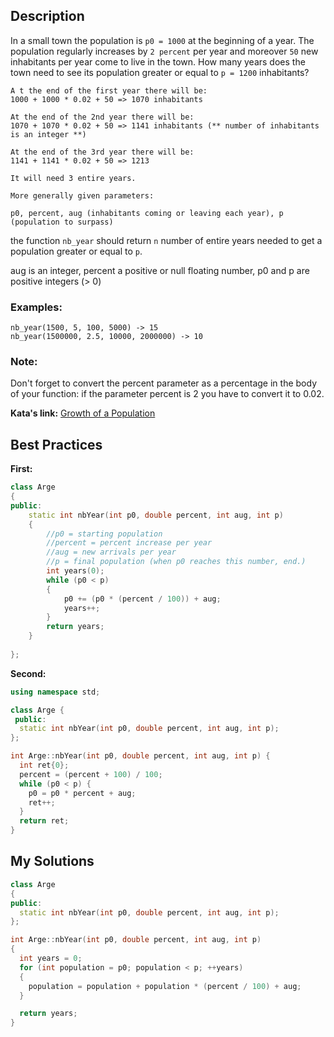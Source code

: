 ## Description

In a small town the population is `p0 = 1000` at the beginning of a year. The population regularly increases by `2 percent` per year and moreover `50` new inhabitants per year come to live in the town. How many years does the town need to see its population greater or equal to `p = 1200` inhabitants?

    A t the end of the first year there will be: 
    1000 + 1000 * 0.02 + 50 => 1070 inhabitants

    At the end of the 2nd year there will be: 
    1070 + 1070 * 0.02 + 50 => 1141 inhabitants (** number of inhabitants is an integer **)

    At the end of the 3rd year there will be:
    1141 + 1141 * 0.02 + 50 => 1213

    It will need 3 entire years.

    More generally given parameters:

`p0, percent, aug (inhabitants coming or leaving each year), p (population to surpass)`

the function `nb_year` should return `n` number of entire years needed to get a population greater or equal to `p`.

aug is an integer, percent a positive or null floating number, p0 and p are positive integers (> 0)

### Examples:

    nb_year(1500, 5, 100, 5000) -> 15
    nb_year(1500000, 2.5, 10000, 2000000) -> 10

### Note:

Don't forget to convert the percent parameter as a percentage in the body of your function: if the parameter percent is 2 you have to convert it to 0.02.


**Kata's link:** [Growth of a Population](https://www.codewars.com/kata/563b662a59afc2b5120000c6/cpp)

## Best Practices

**First:**
```cpp
class Arge
{
public:
    static int nbYear(int p0, double percent, int aug, int p)
    {
        //p0 = starting population
        //percent = percent increase per year
        //aug = new arrivals per year
        //p = final population (when p0 reaches this number, end.)
        int years(0);
        while (p0 < p)
        {
            p0 += (p0 * (percent / 100)) + aug;
            years++;
        }
        return years;
    }
    
};
```

**Second:**
```cpp
using namespace std;

class Arge {
 public:
  static int nbYear(int p0, double percent, int aug, int p);
};

int Arge::nbYear(int p0, double percent, int aug, int p) {
  int ret{0};
  percent = (percent + 100) / 100;
  while (p0 < p) {
    p0 = p0 * percent + aug;
    ret++;
  }
  return ret;
}
```

## My Solutions
```cpp
class Arge
{
public:
  static int nbYear(int p0, double percent, int aug, int p);
};

int Arge::nbYear(int p0, double percent, int aug, int p)
{
  int years = 0;
  for (int population = p0; population < p; ++years)
  {
    population = population + population * (percent / 100) + aug;
  }

  return years;
}
```
